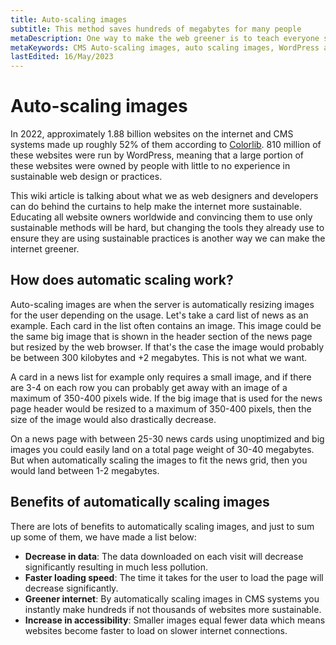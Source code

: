 ```yaml
---
title: Auto-scaling images
subtitle: This method saves hundreds of megabytes for many people
metaDescription: One way to make the web greener is to teach everyone sustainable methods, another is to change the tools everyone use and instantly help thousands
metaKeywords: CMS Auto-scaling images, auto scaling images, WordPress auto-scaling images
lastEdited: 16/May/2023
---
```


# Auto-scaling images
In 2022, approximately 1.88 billion websites on the internet and CMS systems made up roughly 52% of them according to [Colorlib](https://colorlib.com/wp/wordpress-statistics/). 810 million of these websites were run by WordPress, meaning that a large portion of these websites were owned by people with little to no experience in sustainable web design or practices.

This wiki article is talking about what we as web designers and developers can do behind the curtains to help make the internet more sustainable. Educating all website owners worldwide and convincing them to use only sustainable methods will be hard, but changing the tools they already use to ensure they are using sustainable practices is another way we can make the internet greener. 

## How does automatic scaling work?
Auto-scaling images are when the server is automatically resizing images for the user depending on the usage. Let's take a card list of news as an example. Each card in the list often contains an image. This image could be the same big image that is shown in the header section of the news page but resized by the web browser. If that's the case the image would probably be between 300 kilobytes and +2 megabytes. This is not what we want.

A card in a news list for example only requires a small image, and if there are 3-4 on each row you can probably get away with an image of a maximum of 350-400 pixels wide. If the big image that is used for the news page header would be resized to a maximum of 350-400 pixels, then the size of the image would also drastically decrease.

On a news page with between 25-30 news cards using unoptimized and big images you could easily land on a total page weight of 30-40 megabytes. But when automatically scaling the images to fit the news grid, then you would land between 1-2 megabytes.

## Benefits of automatically scaling images
There are lots of benefits to automatically scaling images, and just to sum up some of them, we have made a list below:

- **Decrease in data**: The data downloaded on each visit will decrease significantly resulting in much less pollution.
- **Faster loading speed**: The time it takes for the user to load the page will decrease significantly.
- **Greener internet**: By automatically scaling images in CMS systems you instantly make hundreds if not thousands of websites more sustainable.
- **Increase in accessibility**: Smaller images equal fewer data which means websites become faster to load on slower internet connections.